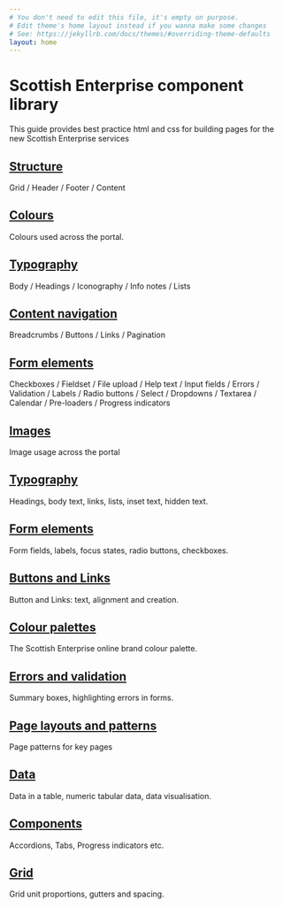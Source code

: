 ```yaml
---
# You don't need to edit this file, it's empty on purpose.
# Edit theme's home layout instead if you wanna make some changes
# See: https://jekyllrb.com/docs/themes/#overriding-theme-defaults
layout: home
---
```


<h1>Scottish Enterprise component library</h1>

<p>This guide provides best practice html and css for building pages for the new Scottish Enterprise services</p> 

<div class="row">
  <div class="link-block col-md-4">
    <h2><a href="structure/">Structure</a></h2>
    <p>Grid / Header / Footer / Content</p>
  </div>
  <div class="link-block col-md-4">
    <h2><a href="colours/">Colours</a></h2>
    <p>Colours used across the portal.</p>
  </div>
  <div class="link-block col-md-4">
    <h2><a href="Typography/">Typography</a></h2>
    <p>	Body / Headings / Iconography / Info notes / Lists</p>
  </div>
</div>

<div class="row">
  <div class="link-block col-md-4">
    <h2><a href="content-navigation/">Content navigation</a></h2>
    <p>	Breadcrumbs / Buttons / Links / Pagination</p>
  </div>
  <div class="link-block col-md-4">
    <h2><a href="form-elements/">Form elements</a></h2>
    <p>	Checkboxes / Fieldset / File upload / Help text / Input fields / Errors / Validation / Labels / Radio buttons / Select / Dropdowns / Textarea / Calendar / Pre-loaders / Progress indicators</p>
  </div>
  <div class="link-block col-md-4">
    <h2><a href="images/">Images</a></h2>
    <p>Image usage across the portal</p>
  </div>
</div>

<div class="row">
  <div class="link-block col-md-4">
    <h2><a href="typography/">Typography</a></h2>
    <p>Headings, body text, links, lists, inset text, hidden text.</p>
  </div>
  <div class="link-block col-md-4">
    <h2><a href="form-elements/">Form elements</a></h2>
    <p>Form fields, labels, focus states, radio buttons, checkboxes.</p>
  </div>
  <div class="link-block col-md-4">
    <h2><a href="buttons/">Buttons and Links</a></h2>
    <p>Button and Links: text, alignment and creation.</p>
  </div>
</div>

<div class="row">
  <div class="link-block col-md-4">
    <h2><a href="colour-palettes/">Colour palettes</a></h2>
    <p>The Scottish Enterprise online brand colour palette.</p>
  </div>
  <div class="link-block col-md-4">
    <h2><a href="errors-validation/">Errors and validation</a></h2>
    <p>Summary boxes, highlighting errors in forms.</p>
  </div>
  <div class="link-block col-md-4">
    <h2><a href="page-patterns/">Page layouts and patterns</a></h2>
    <p>Page patterns for key pages</p>
  </div>
</div>

<div class="row">
  <div class="link-block col-md-4">
    <h2><a href="data/">Data</a></h2>
    <p>Data in a table, numeric tabular data, data visualisation.</p>
  </div>
  <div class="link-block col-md-4">
    <h2><a href="components/">Components</a></h2>
    <p>Accordions, Tabs, Progress indicators etc.</p>
  </div>
  <div class="link-block col-md-4">
    <h2><a href="grid/">Grid</a></h2>
    <p>Grid unit proportions, gutters and spacing.</p>
  </div>

</div>